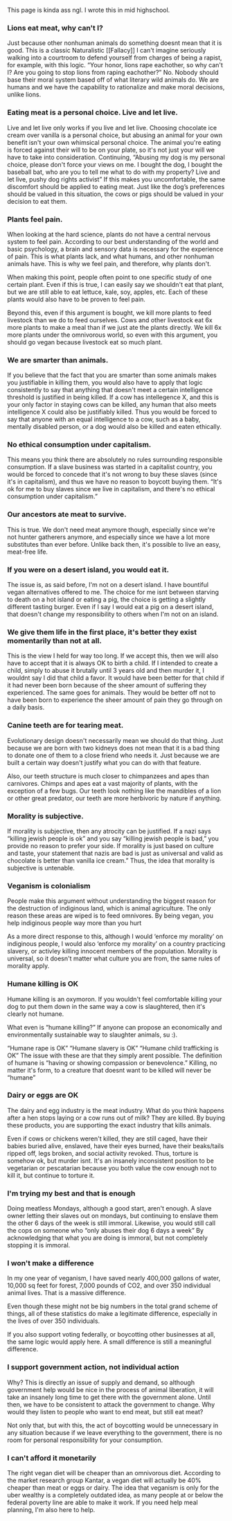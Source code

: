 This page is kinda ass ngl. I wrote this in mid highschool. 

### Lions eat meat, why can't I?
Just because other nonhuman animals do something doesnt mean that it is good. This is a classic Naturalistic [[Fallacy]]
	I can't imagine seriously walking into a courtroom to defend yourself from charges of being a rapist, for example, with this logic. “Your honor, lions rape eachother, so why can't I? Are you going to stop lions from raping eachother?”
	No. Nobody should base their moral system based off of what literary wild animals do. We are humans and we have the capability to rationalize and make moral decisions, unlike lions. 

### Eating meat is a personal choice. Live and let live.
Live and let live only works if you live and let live. Choosing chocolate ice cream over vanilla is a personal choice, but abusing an animal for your own benefit isn't your own whimsical personal choice. The animal you're eating is forced against their will to be on your plate, so it's not just your will we have to take into consideration.
Continuing, “Abusing my dog is my personal choice, please don't force your views on me. I bought the dog, I bought the baseball bat, who are you to tell me what to do with my property? Live and let live, pushy dog rights activist” If this makes you uncomfortable, the same discomfort should be applied to eating meat. Just like the dog’s preferences should be valued in this situation, the cows or pigs should be valued in your decision to eat them.

### Plants feel pain.

When looking at the hard science, plants do not have a central nervous system to feel pain. According to our best understanding of the world and basic psychology, a brain and sensory data is necessary for the experience of pain. This is what plants lack, and what humans, and other nonhuman animals have. This is why we feel pain, and therefore, why plants don't.

When making this point, people often point to one specific study of one certain plant. Even if this is true, I can easily say we shouldn't eat that plant, but we are still able to eat lettuce, kale, soy, apples, etc. Each of these plants would also have to be proven to feel pain. 

Beyond this, even if this argument is bought, we kill more plants to feed livestock than we do to feed ourselves. Cows and other livestock eat 6x more plants to make a meal than if we just ate the plants directly. We kill 6x more plants under the omnivorous world, so even with this argument, you should go vegan because livestock eat so much plant.

### We are smarter than animals.
If you believe that the fact that you are smarter than some animals makes you justifiable in killing them, you would also have to apply that logic consistently to say that anything that doesn't meet a certain intelligence threshold is justified in being killed. If a cow has intellegence X, and this is your only factor in staying cows can be killed, any human that also meets intelligence X could also be justifiably killed. Thus you would be forced to say that anyone with an equal intelligence to a cow, such as a baby, mentally disabled person, or a dog would also be killed and eaten ethically.  

  

### No ethical consumption under capitalism.
This means you think there are absolutely no rules surrounding responsible consumption. If a slave business was started in a capitalist country, you would be forced to concede that it's not wrong to buy these slaves (since it's in capitalism), and thus we have no reason to boycott buying them. “It's ok for me to buy slaves since we live in capitalism, and there's no ethical consumption under capitalism.”

  

### Our ancestors ate meat to survive.
This is true. We don't need meat anymore though, especially since we're not hunter gatherers anymore, and especially since we have a lot more substitutes than ever before. Unlike back then, it's possible to live an easy, meat-free life.

  

### If you were on a desert island, you would eat it.
The issue is, as said before, I'm not on a desert island. I have bountiful vegan alternatives offered to me. The choice for me isnt between starving to death on a hot island or eating a pig, the choice is getting a slightly different tasting burger. Even if I say I would eat a pig on a desert island, that doesn't change my responsibility to others when I'm not on an island.

  

### We give them life in the first place, it's better they exist momentarily than not at all.
This is the view I held for way too long. If we accept this, then we will also have to accept that it is always OK to birth a child. If I intended to create a child, simply to abuse it brutally until 3 years old and then murder it, I wouldnt say I did that child a favor. It would have been better for that child if it had never been born because of the sheer amount of suffering they experienced. The same goes for animals. They would be better off not to have been born to experience the sheer amount of pain they go through on a daily basis.

### Canine teeth are for tearing meat.
Evolutionary design doesn't necessarily mean we should do that thing. Just because we are born with two kidneys does not mean that it is a bad thing to donate one of them to a close friend who needs it. Just because we are built a certain way doesn't justify what you can do with that feature.

Also, our teeth structure is much closer to chimpanzees and apes than carnivores. Chimps and apes eat a vast majority of plants, with the exception of a few bugs. Our teeth look nothing like the mandibles of a lion or other great predator, our teeth are more herbivoric by nature if anything.

### Morality is subjective.
If morality is subjective, then any atrocity can be justified. If a nazi says “killing jewish people is ok” and you say “killing jewish people is bad,” you provide no reason to prefer your side. If morality is just based on culture and taste, your statement that nazis are bad is just as universal and valid as chocolate is better than vanilla ice cream.” Thus, the idea that morality is subjective is untenable.

### Veganism is colonialism
People make this argument without understanding the biggest reason for the destruction of indiginous land, which is animal agriculture. The only reason these areas are wiped is to feed omnivores. By being vegan, you help indiginous people way more than you hurt

As a more direct response to this, although I would ‘enforce my morality’ on indiginous people, I would also ‘enforce my morality’ on a country practicing slavery, or activley killing innocent members of the population. Morality is universal, so it doesn't matter what culture you are from, the same rules of morality apply.
### Humane killing is OK

Humane killing is an oxymoron. If you wouldn't feel comfortable killing your dog to put them down in the same way a cow is slaughtered, then it's clearly not humane.

What even is “humane killing?” If anyone can propose an economically and environmentally sustainable way to slaughter animals, su :).

“Humane rape is OK” “Humane slavery is OK” “Humane child trafficking is OK” The issue with these are that they simply arent possible. The definition of humane is “having or showing compassion or benevolence.” Killing, no matter it's form, to a creature that doesnt want to be killed will never be “humane”

### Dairy or eggs are OK

The dairy and egg industry is the meat industry. What do you think happens after a hen stops laying or a cow runs out of milk? They are killed. By buying these products, you are supporting the exact industry that kills animals. 

Even if cows or chickens weren't killed, they are still caged, have their babies buried alive, enslaved, have their eyes burned, have their beaks/tails ripped off, legs broken, and social activity revoked. Thus, torture is somehow ok, but murder isnt. It's an insanely inconsistent position to be vegetarian or pescatarian because you both value the cow enough not to kill it, but continue to torture it. 

### I'm trying my best and that is enough

Doing meatless Mondays, although a good start, aren't enough. A slave owner letting their slaves out on mondays, but continuing to enslave them the other 6 days of the week is still immoral. Likewise, you would still call the cops on someone who “only abuses their dog 6 days a week” By acknowledging that what you are doing is immoral, but not completely stopping it is immoral. 

### I won't make a difference

In my one year of veganism, I have saved nearly 400,000 gallons of water, 10,000 sq feet for forest, 7,000 pounds of CO2, and over 350 individual animal lives. That is a massive difference. 

Even though these might not be big numbers in the total grand scheme of things, all of these statistics do make a legitimate difference, especially in the lives of over 350 individuals.

If you also support voting federally, or boycotting other businesses at all, the same logic would apply here. A small difference is still a meaningful difference.

### I support government action, not individual action

Why? This is directly an issue of supply and demand, so although government help would be nice in the process of animal liberation, it will take an insanely long time to get there with the government alone. Until then, we have to be consistent to attack the government to change. Why would they listen to people who want to end meat, but still eat meat?

Not only that, but with this, the act of boycotting would be unnecessary in any situation because if we leave everything to the government, there is no room for personal responsibility for your consumption.

### I can't afford it monetarily

The right vegan diet will be cheaper than an omnivorous diet. According to the market research group Kantar, a vegan diet will actually be 40% cheaper than meat or eggs or dairy. The idea that veganism is only for the uber wealthy is a completely outdated idea, as many people at or below the federal poverty line are able to make it work. If you need help meal planning, I'm also here to help.
